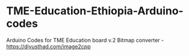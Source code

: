 # TME-Education-Ethiopia-Arduino-codes
Arduino Codes for TME Education board v.2
Bitmap converter - https://diyusthad.com/image2cpp
